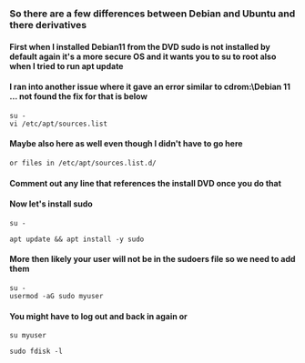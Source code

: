 ### So there are a few differences between Debian and Ubuntu and there derivatives

#### First when I installed Debian11 from the DVD sudo is not installed by default again it's a more secure OS and it wants you to su to root also when I tried to run apt update
#### I ran into another issue where it gave an error similar to cdrom:\\Debian 11 ... not found the fix for that is below

````
su -
vi /etc/apt/sources.list
````

#### Maybe also here as well even though I didn't have to go here

````
or files in /etc/apt/sources.list.d/
````

#### Comment out any line that references the install DVD once you do that

#### Now let's install sudo 


````
su -

apt update && apt install -y sudo
````

#### More then likely your user will not be in the sudoers file so we need to add them

````
su -
usermod -aG sudo myuser
````

#### You might have to log out and back in again or

````
su myuser

sudo fdisk -l
````
